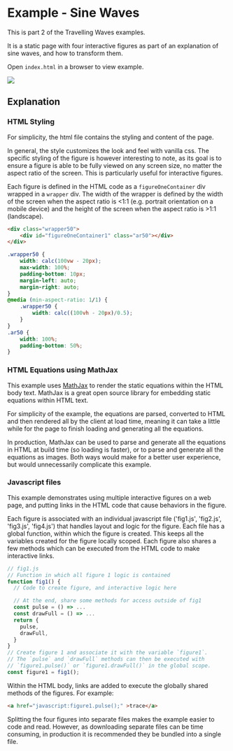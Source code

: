 # Example - Sine Waves

This is part 2 of the Travelling Waves examples.

It is a static page with four interactive figures as part of an explanation of sine waves, and how to transform them.

Open `index.html` in a browser to view example.

![](./example.gif)

## Explanation

### HTML Styling

For simplicity, the html file contains the styling and content of the page.

In general, the style customizes the look and feel with vanilla css. The specific styling of the figure is however interesting to note, as its goal is to ensure a figure is able to be fully viewed on any screen size, no matter the aspect ratio of the screen. This is particularly useful for interactive figures.

Each figure is defined in the HTML code as a `figureOneContainer` div wrapped in a `wrapper` div. The width of the wrapper is defined by the width of the screen when the aspect ratio is <1:1 (e.g. portrait orientation on a mobile device) and the height of the screen when the aspect ratio is >1:1 (landscape).

```html
<div class="wrapper50">
    <div id="figureOneContainer1" class="ar50"></div>
</div>
```

```css
.wrapper50 {
    width: calc(100vw - 20px);
    max-width: 100%;
    padding-bottom: 10px;
    margin-left: auto;
    margin-right: auto;
}
@media (min-aspect-ratio: 1/1) {
    .wrapper50 {
        width: calc((100vh - 20px)/0.5);
    }
} 
.ar50 {
    width: 100%;
    padding-bottom: 50%;
}
```

### HTML Equations using MathJax

This example uses [MathJax](https://www.mathjax.org) to render the static equations within the HTML body text. MathJax is a great open source library for embedding static equations within HTML text.

For simplicity of the example, the equations are parsed, converted to HTML and then rendered all by the client at load time, meaning it can take a little while for the page to finish loading and generating all the equations.

In production, MathJax can be used to parse and generate all the equations in HTML at build time (so loading is faster), or to parse and generate all the equations as images. Both ways would make for a better user experience, but would unnecessarily complicate this example.


### Javascript files

This example demonstrates using multiple interactive figures on a web page, and putting links in the HTML code that cause behaviors in the figure.

Each figure is associated with an individual javascript file ('fig1.js', 'fig2.js', 'fig3.js', 'fig4.js') that handles layout and logic for the figure. Each file has a global function, within which the figure is created. This keeps all the variables created for the figure locally scoped. Each figure also shares a few methods which can be executed from the HTML code to make interactive links.

```js
// fig1.js
// Function in which all figure 1 logic is contained
function fig1() {
  // Code to create figure, and interactive logic here

  // At the end, share some methods for access outside of fig1
  const pulse = () => ...
  const drawFull = () => ...
  return {
    pulse,
    drawFull,
  }
}
// Create figure 1 and associate it with the variable `figure1`.
// The `pulse` and `drawFull` methods can then be executed with
// `figure1.pulse()` or `figure1.drawFull()` in the global scope.
const figure1 = fig1();
```

Within the HTML body, links are added to execute the globally shared methods of the figures. For example:

```html
<a href="javascript:figure1.pulse();" >trace</a>
```

Splitting the four figures into separate files makes the example easier to code and read. However, as downloading separate files can be time consuming, in production it is recommended they be bundled into a single file.